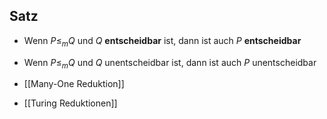 ## Satz
- Wenn $P ≤_{m} Q$ und $Q$ **entscheidbar** ist, dann ist auch $P$ **entscheidbar**
-  Wenn $P ≤_{m} Q$ und $Q$ unentscheidbar ist, dann ist auch $P$ unentscheidbar 

- [[Many-One Reduktion]]
- [[Turing Reduktionen]]

